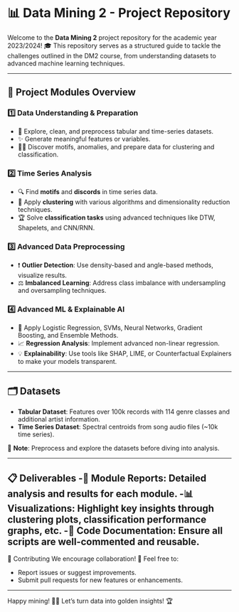 # 📊 Data Mining 2 - Project Repository

Welcome to the **Data Mining 2** project repository for the academic year 2023/2024! 🎓 This repository serves as a structured guide to tackle the challenges outlined in the DM2 course, from understanding datasets to advanced machine learning techniques.

---

## 🚀 Project Modules Overview

### 1️⃣ **Data Understanding & Preparation**
- 🌟 Explore, clean, and preprocess tabular and time-series datasets.
- ✨ Generate meaningful features or variables.
- 🕵️‍♂️ Discover motifs, anomalies, and prepare data for clustering and classification.

### 2️⃣ **Time Series Analysis**
- 🔍 Find **motifs** and **discords** in time series data.
- 🔗 Apply **clustering** with various algorithms and dimensionality reduction techniques.
- 🏆 Solve **classification tasks** using advanced techniques like DTW, Shapelets, and CNN/RNN.

### 3️⃣ **Advanced Data Preprocessing**
- ❗ **Outlier Detection**: Use density-based and angle-based methods, visualize results.
- ⚖️ **Imbalanced Learning**: Address class imbalance with undersampling and oversampling techniques.

### 4️⃣ **Advanced ML & Explainable AI**
- 🤖 Apply Logistic Regression, SVMs, Neural Networks, Gradient Boosting, and Ensemble Methods.
- 📈 **Regression Analysis**: Implement advanced non-linear regression.
- 💡 **Explainability**: Use tools like SHAP, LIME, or Counterfactual Explainers to make your models transparent.

---

## 🗂️ Datasets

- **Tabular Dataset**: Features over 100k records with 114 genre classes and additional artist information.
- **Time Series Dataset**: Spectral centroids from song audio files (~10k time series).

💾 **Note**: Preprocess and explore the datasets before diving into analysis.

---

📋 Deliverables
 -📘 Module Reports: Detailed analysis and results for each module. 
 -📊 Visualizations: Highlight key insights through clustering plots, classification performance graphs, etc.
 -📜 Code Documentation: Ensure all scripts are well-commented and reusable.
---

🤝 Contributing
We encourage collaboration! 🌟 Feel free to:
 - Report issues or suggest improvements.
 - Submit pull requests for new features or enhancements.
---
Happy mining! 🚀✨
Let’s turn data into golden insights! 🏆
